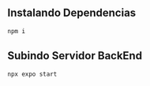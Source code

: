 ## Instalando Dependencias
```bash
npm i
```

## Subindo Servidor BackEnd
```bash
npx expo start
```